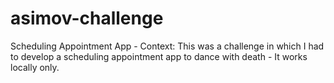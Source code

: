 # asimov-challenge
Scheduling Appointment App - Context: This was a challenge in which I had to develop a scheduling appointment app to dance with death - It works locally only.
